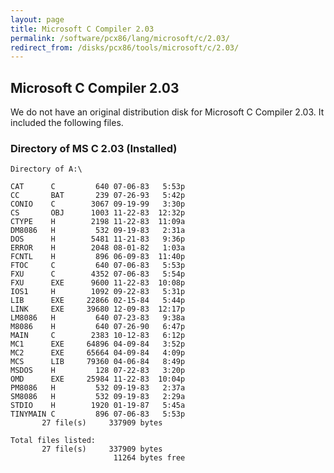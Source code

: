 ```yaml
---
layout: page
title: Microsoft C Compiler 2.03
permalink: /software/pcx86/lang/microsoft/c/2.03/
redirect_from: /disks/pcx86/tools/microsoft/c/2.03/
---
```


Microsoft C Compiler 2.03
-------------------------

We do not have an original distribution disk for Microsoft C Compiler 2.03.  It included the following files.

### Directory of MS C 2.03 (Installed)

	Directory of A:\

	CAT      C         640 07-06-83   5:53p
	CC       BAT       239 07-26-93   5:42p
	CONIO    C        3067 09-19-99   3:30p
	CS       OBJ      1003 11-22-83  12:32p
	CTYPE    H        2198 11-22-83  11:09a
	DM8086   H         532 09-19-83   2:31a
	DOS      H        5481 11-21-83   9:36p
	ERROR    H        2048 08-01-82   1:03a
	FCNTL    H         896 06-09-83  11:40p
	FTOC     C         640 07-06-83   5:53p
	FXU      C        4352 07-06-83   5:54p
	FXU      EXE      9600 11-22-83  10:08p
	IOS1     H        1092 09-22-83   5:31p
	LIB      EXE     22866 02-15-84   5:44p
	LINK     EXE     39680 12-09-83  12:17p
	LM8086   H         640 07-23-83   9:38a
	M8086    H         640 07-26-90   6:47p
	MAIN     C        2383 10-12-83   6:12p
	MC1      EXE     64896 04-09-84   3:52p
	MC2      EXE     65664 04-09-84   4:09p
	MCS      LIB     79360 04-06-84   8:49p
	MSDOS    H         128 07-22-83   3:20p
	OMD      EXE     25984 11-22-83  10:04p
	PM8086   H         532 09-19-83   2:37a
	SM8086   H         532 09-19-83   2:29a
	STDIO    H        1920 01-19-87   5:45a
	TINYMAIN C         896 07-06-83   5:53p
	       27 file(s)     337909 bytes

	Total files listed:
	       27 file(s)     337909 bytes
	                       11264 bytes free
